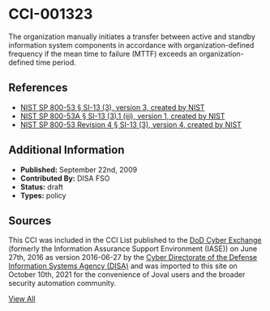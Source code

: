 # CCI-001323

The organization manually initiates a transfer between active and standby information system components in accordance with organization-defined frequency if the mean time to failure (MTTF) exceeds an organization-defined time period.

## References ##

* [NIST SP 800-53 § SI-13 (3), version 3, created by NIST](http://csrc.nist.gov/publications/PubsSPs.html)
* [NIST SP 800-53A § SI-13 (3).1 (iii), version 1, created by NIST](http://csrc.nist.gov/publications/PubsSPs.html)
* [NIST SP 800-53 Revision 4 § SI-13 (3), version 4, created by NIST](http://csrc.nist.gov/publications/PubsSPs.html)


## Additional Information ##

* **Published:** September 22nd, 2009
* **Contributed By:** DISA FSO
* **Status:** draft
* **Types:** policy

## Sources ##

This CCI was included in the CCI List published to the [DoD Cyber Exchange](https://public.cyber.mil/stigs/cci/)
(formerly the Information Assurance Support Environment (IASE)) on June 27th, 2016 as version
2016-06-27 by the [Cyber Directorate of the Defense Information Systems Agency (DISA)](https://public.cyber.mil/about-cyber/)
and was imported to this site on October 10th, 2021 for the convenience of Joval users and the broader
security automation community.

[View All](../README.md)
